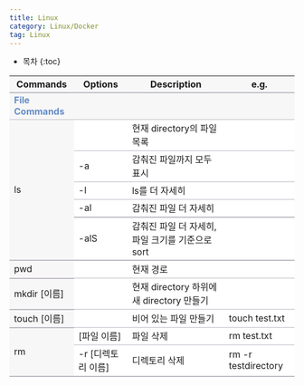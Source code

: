 ```yaml
---
title: Linux
category: Linux/Docker
tag: Linux
---
```









* 목차
{:toc}














<html>
  <head>
    <style type="text/css">
      .line{border-bottom: 1px solid #BDB8C1;}
      .line2{border-bottom: 2px solid #BDB8C1;}
      .line3{border-bottom: 1px solid #BDB8C1; background-color: #F7F7F7;}
      .line4{border-bottom: 2px solid #BDB8C1; background-color: #F7F7F7;}
      table, th, td {
         border:none;
         background-color: #FFFFFF;
       }
    </style>
   </head>
   <body>
     <table style="border-collapse:collapse">
       <tr><th class="line4" bgcolor="#F8F7F9">Commands</th><th class="line4">Options</th><th class="line4">Description</th><th class="line4">e.g.</th></tr>
       <tr><td class="line3"><span style="color:#648BC6; font-weight: bold;">File Commands</span></td><td class="line3"> </td><td class="line3"> </td><td class="line3"> </td></tr>
       <tr><td class="line4" rowspan="5">ls</td><td class="line"> </td><td class="line">현재 directory의 파일 목록</td><td class="line"> </td></tr>
       <tr><td class="line">-a</td><td class="line">감춰진 파일까지 모두 표시</td><td class="line"> </td></tr>
       <tr><td class="line">-l</td><td class="line">ls를 더 자세히</td><td class="line"> </td></tr>
       <tr><td class="line2">-al</td><td class="line2">감춰진 파일 더 자세히</td><td class="line2"> </td></tr>
       <tr><td class="line2">-alS</td><td class="line2">감춰진 파일 더 자세히, 파일 크기를 기준으로 sort</td><td class="line2"> </td></tr>
       <tr><td class="line4" rowspan="1">pwd</td><td class="line"> </td><td class="line">현재 경로</td><td class="line"> </td></tr>
       <tr><td class="line4" rowspan="1">mkdir [이름]</td><td class="line"> </td><td class="line">현재 directory 하위에 새 directory 만들기</td><td class="line"> </td></tr>
       <tr><td class="line4" rowspan="1">touch [이름]</td><td class="line"> </td><td class="line">비어 있는 파일 만들기</td><td class="line">touch test.txt</td></tr>
       <tr><td class="line4" rowspan="2">rm</td><td class="line">[파일 이름]</td><td class="line">파일 삭제</td><td class="line">rm test.txt</td></tr>
       <tr><td class="line2">-r [디렉토리 이름]</td><td class="line2">디렉토리 삭제</td><td class="line2">rm -r testdirectory</td></tr>
    </table>
 </body>
 </html>
